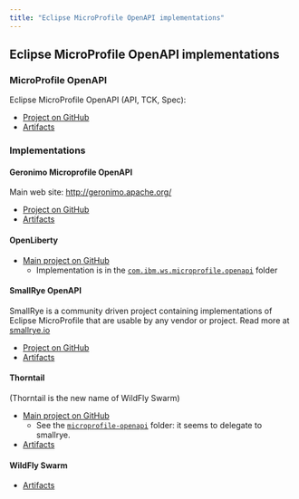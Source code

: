 ```yaml
---
title: "Eclipse MicroProfile OpenAPI implementations"
---
```


## Eclipse MicroProfile OpenAPI implementations

### MicroProfile OpenAPI

Eclipse MicroProfile OpenAPI (API, TCK, Spec):

* [Project on GitHub](https://github.com/eclipse/microprofile-open-api/)
* [Artifacts](http://mvnrepository.com/artifact/org.eclipse.microprofile.openapi/)

### Implementations

#### Geronimo Microprofile OpenAPI

Main web site: http://geronimo.apache.org/

* [Project on GitHub](https://github.com/apache/geronimo-openapi/)
* [Artifacts](http://mvnrepository.com/artifact/org.apache.geronimo/geronimo-openapi-impl/)

#### OpenLiberty

* [Main project on GitHub](https://github.com/OpenLiberty/open-liberty/)
  - Implementation is in the [`com.ibm.ws.microprofile.openapi`](https://github.com/OpenLiberty/open-liberty/tree/master/dev/com.ibm.ws.microprofile.openapi) folder

#### SmallRye OpenAPI

SmallRye is a community driven project containing implementations of Eclipse MicroProfile that are usable by any vendor or project. Read more at [smallrye.io](https://www.smallrye.io/)

* [Project on GitHub](https://github.com/smallrye/smallrye-open-api)
* [Artifacts](http://mvnrepository.com/artifact/io.smallrye/smallrye-open-api/)

#### Thorntail

(Thorntail is the new name of WildFly Swarm)

* [Main project on GitHub](https://github.com/thorntail/thorntail/)
  - See the [`microprofile-openapi`](https://github.com/thorntail/thorntail/tree/master/fractions/microprofile/microprofile-openapi) folder: it seems to delegate to smallrye.
* [Artifacts](https://mvnrepository.com/artifact/io.thorntail/microprofile-openapi/)

#### WildFly Swarm

* [Artifacts](https://mvnrepository.com/artifact/org.wildfly.swarm/microprofile-openapi/)

